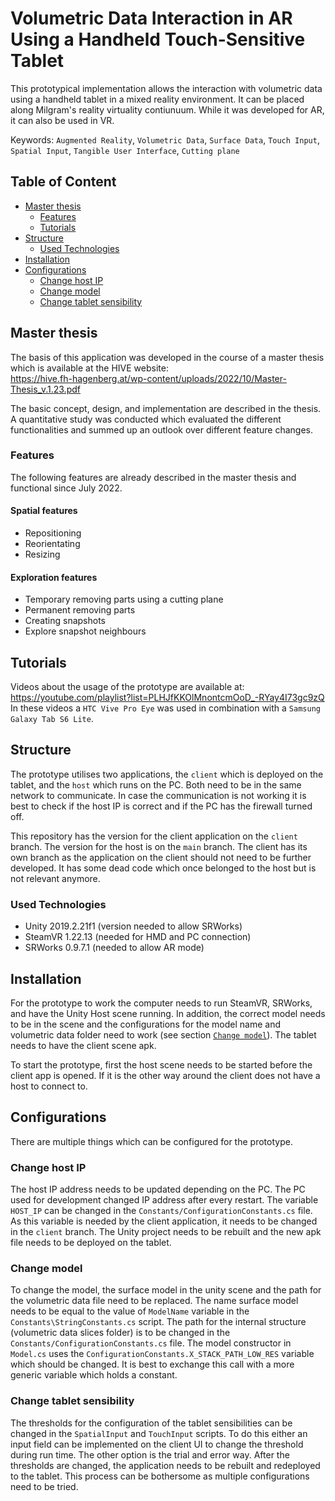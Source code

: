 # Volumetric Data Interaction in AR Using a Handheld Touch-Sensitive Tablet
This prototypical implementation allows the interaction with volumetric data using a handheld tablet in a mixed reality environment. It can be placed along Milgram's reality virtuality contiunuum. While it was developed for AR, it can also be used in VR.

Keywords: `Augmented Reality`, `Volumetric Data`, `Surface Data`, `Touch Input`, `Spatial Input`, `Tangible User Interface`, `Cutting plane`

## Table of Content
* [Master thesis](#section-1)
  * [Features](#section-1.1)
  * [Tutorials](#section-1.2)
* [Structure](#section-2)
  * [Used Technologies](#section-2.1)
* [Installation](#section-3)
* [Configurations](#section-4)
  * [Change host IP](#section-4.1)
  * [Change model](#section-4.2)
  * [Change tablet sensibility](#section-4.3)

## <a name="section-1"></a>Master thesis
The basis of this application was developed in the course of a master thesis which is available at the HIVE website: <br />
https://hive.fh-hagenberg.at/wp-content/uploads/2022/10/Master-Thesis_v.1.23.pdf

The basic concept, design, and implementation are described in the thesis. A quantitative study was conducted which evaluated the different functionalities and summed up an outlook over different feature changes.

### <a name="section-1.1"></a>Features
The following features are already described in the master thesis and functional since July 2022.

#### Spatial features
* Repositioning
* Reorientating
* Resizing

#### Exploration features
* Temporary removing parts using a cutting plane
* Permanent removing parts
* Creating snapshots
* Explore snapshot neighbours

## <a name="section-1.2"></a>Tutorials
Videos about the usage of the prototype are available at: <br />
https://youtube.com/playlist?list=PLHJfKKOlMnontcmOoD_-RYay4I73gc9zQ <br />
In these videos a `HTC Vive Pro Eye` was used in combination with a `Samsung Galaxy Tab S6 Lite`.

## <a name="section-2"></a>Structure
The prototype utilises two applications, the `client` which is deployed on the tablet, and the `host` which runs on the PC. Both need to be in the same network to communicate. In case the communication is not working it is best to check if the host IP is correct and if the PC has the firewall turned off.

This repository has the version for the client application on the `client` branch. The version for the host is on the `main` branch. The client has its own branch as the application on the client should not need to be further developed. It has some dead code which once belonged to the host but is not relevant anymore.

### <a name="section-2.1"></a>Used Technologies
* Unity 2019.2.21f1 (version needed to allow SRWorks)
* SteamVR 1.22.13 (needed for HMD and PC connection)
* SRWorks 0.9.7.1 (needed to allow AR mode)


## <a name="section-3"></a>Installation
For the prototype to work the computer needs to run SteamVR, SRWorks, and have the Unity Host scene running. In addition, the correct model needs to be in the scene and the configurations for the model name and volumetric data folder need to work (see section [`Change model`](#section-4.2)).
The tablet needs to have the client scene apk.

To start the prototype, first the host scene needs to be started before the client app is opened. If it is the other way around the client does not have a host to connect to.

## <a name="section-4"></a>Configurations
There are multiple things which can be configured for the prototype.

### <a name="section-4.1"></a>Change host IP
The host IP address needs to be updated depending on the PC. The PC used for development changed IP address after every restart. The variable `HOST_IP` can be changed in the `Constants/ConfigurationConstants.cs` file.
As this variable is needed by the client application, it needs to be changed in the `client` branch. The Unity project needs to be rebuilt and the new apk file needs to be deployed on the tablet.

### <a name="section-4.2"></a>Change model
To change the model, the surface model in the unity scene and the path for the volumetric data file need to be replaced.
The name surface model needs to be equal to the value of `ModelName` variable in the `Constants\StringConstants.cs` script.
The path for the internal structure (volumetric data slices folder) is to be changed in the `Constants/ConfigurationConstants.cs` file. The model constructor in `Model.cs` uses the `ConfigurationConstants.X_STACK_PATH_LOW_RES` variable which should be changed. It is best to exchange this call with a more generic variable which holds a constant.

### <a name="section-4.3"></a>Change tablet sensibility
The thresholds for the configuration of the tablet sensibilities can be changed in the `SpatialInput` and `TouchInput` scripts. To do this either an input field can be implemented on the client UI to change the threshold during run time. The other option is the trial and error way. After the thresholds are changed, the application needs to be rebuilt and redeployed to the tablet. This process can be bothersome as multiple configurations need to be tried.


